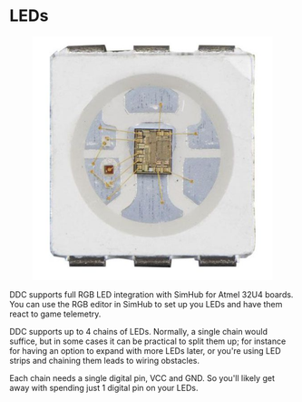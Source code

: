 # LEDs

<figure><img src="../.gitbook/assets/image.png" alt=""><figcaption></figcaption></figure>

DDC supports full RGB LED integration with SimHub for Atmel 32U4 boards. You can use the RGB editor in SimHub to set up you LEDs and have them react to game telemetry.&#x20;

DDC supports up to 4 chains of LEDs. Normally, a single chain would suffice, but in some cases it can be practical to split them up; for instance for having an option to expand with more LEDs later, or you're using LED strips and chaining them leads to wiring obstacles.&#x20;

Each chain needs a single digital pin, VCC and GND. So you'll likely get away with spending just 1 digital pin on your LEDs.&#x20;
